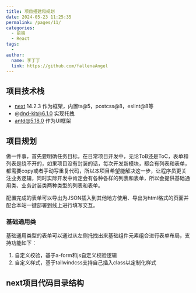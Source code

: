 ```yaml
---
title: 项目搭建和规划
date: 2024-05-23 11:25:35
permalink: /pages/11/
categories:
  - 前端
  - React
tags:
  - 
author: 
  name: 李丁丁
  link: https://github.com/fallenaAngel
---
```


## 项目技术栈

* [next](https://nextjs.org/) 14.2.3 作为框架，内置ts@5，postcss@8，eslint@8等
* @dnd-kit@6.1.0 实现托拽
* antd@5.18.0 作为UI框架

## 项目规划

做一件事，首先要明确任务目标，在日常项目开发中，无论ToB还是ToC，表单和列表是绕不开的，如果项目没有封装的话，每次开发新模块，都会有列表和表单，都需要copy或者手动写重复代码，所以本项目希望能解决这一步，让程序员更关注业务逻辑，同时实际开发中肯定会有各种各样的列表和表单，所以会提供基础通用类、业务封装类两种类型的列表和表单。

配置完成的表单可以导出为JSON插入到其他地方使用、导出为html格式的页面并配合本站一键部署到线上进行填写交互。

### 基础通用类

基础通用类型的表单可以通过从左侧托拽出来基础组件元素组合进行表单布局，支持功能如下：

1. 自定义校验，基于a-form和js自定义校验逻辑
2. 自定义样式，基于tailwindcss支持自己插入class以定制化样式

## next项目代码目录结构
